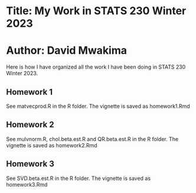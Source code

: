 # Title: My Work in STATS 230 Winter 2023

# Author: David Mwakima

Here is how I have organized all the work I have been doing in STATS 230 Winter 2023.

## Homework 1

See matvecprod.R in the R folder.
The vignette is saved as homework1.Rmd

## Homework 2

See mulvnorm.R, chol.beta.est.R and QR.beta.est.R in the R folder.
The vignette is saved as homework2.Rmd

## Homework 3

See SVD.beta.est.R in the R folder. The vignette is saved as homework3.Rmd


